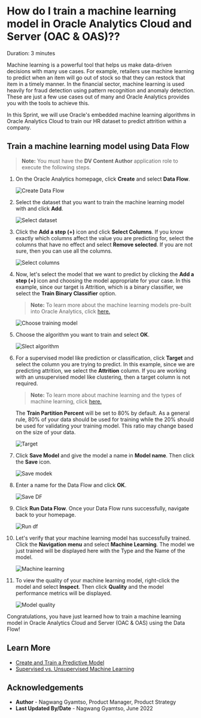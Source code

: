 # How do I train a machine learning model in Oracle Analytics Cloud and Server (OAC & OAS)??

Duration: 3 minutes

Machine learning is a powerful tool that helps us make data-driven decisions with many use cases. For example, retailers use machine learning to predict when an item will go out of stock so that they can restock that item in a timely manner. In the financial sector, machine learning is used heavily for fraud detection using pattern recognition and anomaly detection. These are just a few use cases out of many and Oracle Analytics provides you with the tools to achieve this.

In this Sprint, we will use Oracle's embedded machine learning algorithms in Oracle Analytics Cloud to train our HR dataset to predict attrition within a company.

## Train a machine learning model using Data Flow
>**Note:** You must have the **DV Content Author** application role to execute the following steps.

1. On the Oracle Analytics homepage, click **Create** and select **Data Flow**.

    ![Create Data Flow](images/create-df.png)

2. Select the dataset that you want to train the machine learning model with and click **Add**.

    ![Select dataset](images/select-data.png)

3. Click the **Add a step (+)** icon and click **Select Columns**. If you know exactly which columns affect the value you are predicting for, select the columns that have no effect and select **Remove selected**. If you are not sure, then you can use all the columns.

    ![Select columns](images/select-columns.png)

4. Now, let's select the model that we want to predict by clicking the **Add a step (+)** icon and choosing the model appropriate for your case. In this example, since our target is Attrition, which is a binary classifier, we select the **Train Binary Classifier** option.

    >**Note:** To learn more about the machine learning models pre-built into Oracle Analytics, click [here.](https://docs.oracle.com/en/cloud/paas/analytics-cloud/acubi/create-and-use-oracle-analytics-predictive-models.html#GUID-97826D44-5785-48F2-BB1E-4709327ADB8B)

    ![Choose training model](images/choose-model.png)

 5. Choose the algorithm you want to train and select **OK**.

     ![Slect algorithm](images/select-algorithm.png)

6. For a supervised model like prediction or classification, click **Target** and select the column you are trying to predict. In this example, since we are predicting attrition, we select the **Attrition** column. If you are working with an unsupervised model like clustering, then a target column is not required.

    >**Note:** To learn more about machine learning and the types of machine learning, click [here.](https://www.oracle.com/data-science/machine-learning/what-is-machine-learning/)

    The **Train Partition Percent** will be set to 80% by default. As a general rule, 80% of your data should be used for training while the 20% should be used for validating your training model. This ratio may change based on the size of your data.

     ![Target](images/target.png)

7. Click **Save Model** and give the model a name in **Model name**. Then click the **Save** icon.

     ![Save modek](images/save-model.png)


8. Enter a name for the Data Flow and click **OK**.

     ![Save DF](images/save-df.png)

9. Click **Run Data Flow**. Once your Data Flow runs successfully, navigate back to your homepage.

     ![Run df](images/run-df.png)

10. Let's verify that your machine learning model has successfully trained. Click the **Navigation menu** and select **Machine Learning**. The model we just trained will be displayed here with the Type and the Name of the model.

     ![Machine learning](images/machine-learning.png)

11. To view the quality of your machine learning model, right-click the model and select **Inspect**. Then click **Quality** and the model performance metrics will be displayed.

     ![Model quality](images/model-quality.png)

Congratulations, you have just learned how to train a machine learning model in Oracle Analytics Cloud and Server (OAC & OAS) using the Data Flow!

## Learn More
* [Create and Train a Predictive Model](https://docs.oracle.com/en/cloud/paas/analytics-cloud/acubi/create-and-use-oracle-analytics-predictive-models.html#GUID-533DCE34-CBFC-490F-BCAA-A0F99BAB6B10)
* [Supervised vs. Unsupervised Machine Learning](https://blogs.oracle.com/ai-and-datascience/post/supervised-vs-unsupervised-machine-learning)

## Acknowledgements
* **Author** - Nagwang Gyamtso, Product Manager, Product Strategy
* **Last Updated By/Date** - Nagwang Gyamtso,  June 2022
